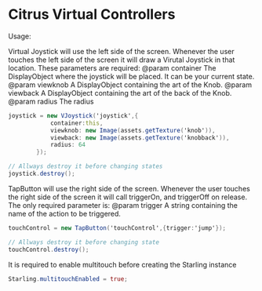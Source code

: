 Citrus Virtual Controllers
==========================

Usage:

Virtual Joystick will use the left side of the screen. Whenever the user touches the left side of the screen it will draw a Virutal Joystick in that location.
These parameters are required:
@param container The DisplayObject where the joystick will be placed. It can be your current state. 
@param viewknob A DisplayObject containing the art of the Knob. 
@param viewback A DisplayObject containing the art of the back of the Knob. 
@param radius The radius 

```actionscript
joystick = new VJoystick('joystick',{
            container:this,
            viewknob: new Image(assets.getTexture('knob')),
            viewback: new Image(assets.getTexture('knobback')),
            radius: 64
        });

// Allways destroy it before changing states
joystick.destroy();
```

TapButton will use the right side of the screen. Whenever the user touches the right side of the screen it will call triggerOn, and triggerOff on release. 
The only required parameter is:
@param trigger A string containing the name of the action to be triggered. 
```actionscript
touchControl = new TapButton('touchControl',{trigger:'jump'});

// Allways destroy it before changing state
touchControl.destroy();
```

It is required to enable multitouch before creating the Starling instance

```actionscript
Starling.multitouchEnabled = true;
```
